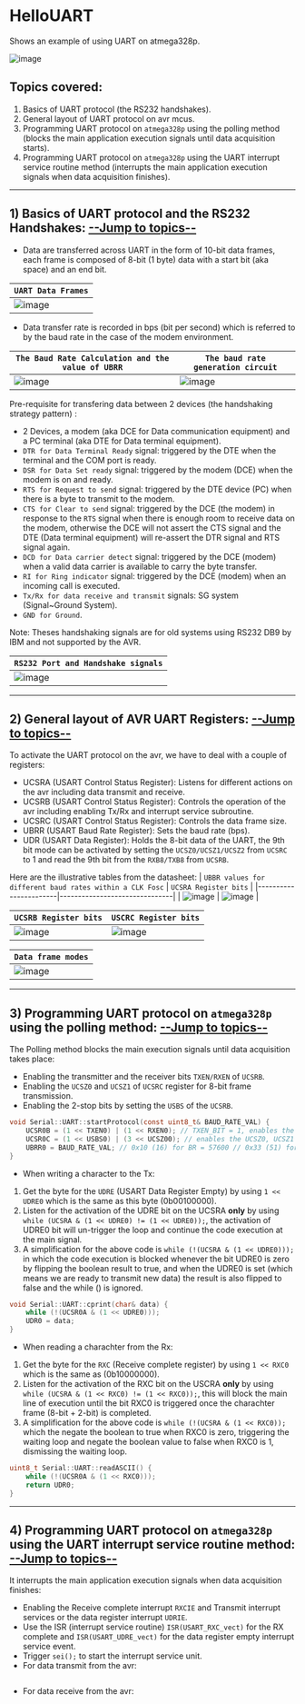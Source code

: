 # HelloUART

Shows an example of using UART on atmega328p.

![image](https://user-images.githubusercontent.com/60224159/177357955-a0df1f00-4835-4968-86e7-d43e55c83155.png)


<a name="TOPICS"></a>

## Topics covered: 
1) Basics of UART protocol (the RS232 handshakes).
2) General layout of UART protocol on avr mcus.
3) Programming UART protocol on `atmega328p` using the polling method (blocks the main application execution signals until data acquisition starts).
4) Programming UART protocol on `atmega328p` using the UART interrupt service routine method (interrupts the main application execution signals when data acquisition finishes).

---------------------------------------
## 1) Basics of UART protocol and the RS232 Handshakes: [--Jump to topics--](#TOPICS)

- Data are transferred across UART in the form of 10-bit data frames, each frame is composed of 8-bit (1 byte) data with a start bit (aka space) and an end bit.

| `UART Data Frames` |
|----------------------|
| ![image](https://user-images.githubusercontent.com/60224159/177326358-c539073f-f1e7-4968-b9d3-5e1951ef5ae1.png) |

- Data transfer rate is recorded in bps (bit per second) which is referred to by the baud rate in the case of the modem environment.

| `The Baud Rate Calculation and the value of UBRR` | `The baud rate generation circuit` |
|-----------------|----------------|
| ![image](https://user-images.githubusercontent.com/60224159/177328623-399b6f68-eb1c-4568-a3e3-e12fa2e95579.png) | ![image](https://user-images.githubusercontent.com/60224159/177329318-cd7196d4-9a61-4b4c-956c-46dcffbfa056.png) |


Pre-requisite for transfering data between 2 devices (the handshaking strategy pattern) : 
- 2 Devices, a modem (aka DCE for Data communication equipment) and a PC terminal (aka DTE for Data terminal equipment).
- `DTR for Data Terminal Ready` signal: triggered by the DTE when the terminal and the COM port is ready.
- `DSR for Data Set ready` signal: triggered by the modem (DCE) when the modem is on and ready.
- `RTS for Request to send` signal: triggered by the DTE device (PC) when there is a byte to transmit to the modem.
- `CTS for Clear to send` signal: triggered by the DCE (the modem) in response to the `RTS` signal when there is enough room to receive data on the modem, otherwise the DCE will not assert the CTS signal and the DTE (Data terminal equipment) will re-assert the DTR signal and RTS signal again.
- `DCD for Data carrier detect` signal: triggered by the DCE (modem) when a valid data carrier is available to carry the byte transfer.
- `RI for Ring indicator` signal: triggered by the DCE (modem) when an incoming call is executed.
- `Tx/Rx for data receive and transmit` signals: SG system (Signal~Ground System).
- `GND for Ground`.

Note: 
Theses handshaking signals are for old systems using RS232 DB9 by IBM and not supported by the AVR.

| `RS232 Port and Handshake signals` |
|-----------------------------------------|
| ![image](https://user-images.githubusercontent.com/60224159/177342916-db2c02d7-0388-4607-bf82-f57d63d15d98.png) | 

---------------
## 2) General layout of AVR UART Registers: [--Jump to topics--](#TOPICS)
To activate the UART protocol on the avr, we have to deal with a couple of registers: 
- UCSRA (USART Control Status Register): Listens for different actions on the avr including data transmit and receive.
- UCSRB (USART Control Status Register): Controls the operation of the avr including enabling Tx/Rx and interrupt service subroutine.
- UCSRC (USART Control Status Register): Controls the data frame size.
- UBRR (USART Baud Rate Register): Sets the baud rate (bps).
- UDR (USART Data Register): Holds the 8-bit data of the UART, the 9th bit mode can be activated by setting the `UCSZ0/UCSZ1/UCSZ2` from `UCSRC` to 1 and read the 9th bit from the `RXB8/TXB8` from `UCSRB`.

Here are the illustrative tables from the datasheet: 
| `UBBR values for different baud rates within a CLK Fosc` | `UCSRA Register bits` |
|-----------------------|-------------------------------|
| ![image](https://user-images.githubusercontent.com/60224159/177358158-730eb25a-0115-4e28-adfc-33a675c1b343.png) | ![image](https://user-images.githubusercontent.com/60224159/177361060-6411300e-d7cc-4101-a4a8-69ac8b13fe45.png) |

 | `UCSRB Register bits` | `USCRC Register bits` |
 |----------------------|-----------------------|
 | ![image](https://user-images.githubusercontent.com/60224159/177361355-07f5abc3-1fcb-4b21-8a71-d5629143f47c.png) | ![image](https://user-images.githubusercontent.com/60224159/177361571-72cce3fc-744b-4a6e-a96d-6cbe62d08dc5.png) |

| `Data frame modes` |
|--------------------|
| ![image](https://user-images.githubusercontent.com/60224159/177403721-8123dabe-1555-4e1e-a5b7-29c7dfa64c4c.png) |

----------------------
## 3) Programming UART protocol on `atmega328p` using the polling method: [--Jump to topics--](#TOPICS)
The Polling method blocks the main execution signals until data acquisition takes place:
- Enabling the transmitter and the receiver bits `TXEN/RXEN` of `UCSRB`.
- Enabling the `UCSZ0` and `UCSZ1` of `UCSRC` register for 8-bit frame transmission.
- Enabling the 2-stop bits by setting the `USBS` of the `UCSRB`.

```c
void Serial::UART::startProtocol(const uint8_t& BAUD_RATE_VAL) {
    UCSR0B = (1 << TXEN0) | (1 << RXEN0); // TXEN_BIT = 1, enables the transmitter buffer register.
    UCSR0C = (1 << USBS0) | (3 << UCSZ00); // enables the UCSZ0, UCSZ1 and URSEL
    UBRR0 = BAUD_RATE_VAL; // 0x10 (16) for BR = 57600 // 0x33 (51) for 9600
}
```
- When writing a character to the Tx: 
1) Get the byte for the `UDRE` (USART Data Register Empty) by using `1 << UDRE0` which is the same as this byte (0b00100000).
2) Listen for the activation of the UDRE bit on the UCSRA **only** by using `while (UCSRA & (1 << UDRE0) != (1 << UDRE0));`, the activation of UDRE0 bit will un-trigger the loop and continue the code execution at the main signal.
3) A simplification for the above code is `while (!(UCSRA & (1 << UDRE0)));` in which the code execution is blocked whenever the bit UDRE0 is zero by flipping the boolean result to true, and when the UDRE0 is set (which means we are ready to transmit new data) the result is also flipped to false and the while () is ignored.

```c
void Serial::UART::cprint(char& data) {
    while (!(UCSR0A & (1 << UDRE0)));
    UDR0 = data;
}
```
- When reading a charachter from the Rx: 
1) Get the byte for the `RXC`  (Receive complete register) by using `1 << RXC0` which is the same as (0b10000000).
2) Listen for the activation of the RXC bit on the USCRA **only** by using `while (UCSRA & (1 << RXC0) != (1 << RXC0));`, this will block the main line of execution until the bit RXC0 is triggered once the charachter frame (8-bit + 2-bit) is completed.
3) A simplification for the above code is `while (!(UCSRA & (1 << RXC0));` which the negate the boolean to true when RXC0 is zero, triggering the waiting loop and negate the boolean value to false when RXC0 is 1, dismissing the waiting loop.

```c
uint8_t Serial::UART::readASCII() {
    while (!(UCSR0A & (1 << RXC0)));
    return UDR0;
}
```
---------------------------------
## 4) Programming UART protocol on `atmega328p` using the UART interrupt service routine method: [--Jump to topics--](#TOPICS)
It interrupts the main application execution signals when data acquisition finishes:
- Enabling the Receive complete interrupt `RXCIE` and Transmit interrupt services or the data register interrupt `UDRIE`.
- Use the ISR (interrupt service routine) `ISR(USART_RXC_vect)` for the RX complete and `ISR(USART_UDRE_vect)` for the data register empty interrupt service event.
- Trigger `sei();` to start the interrupt service unit.
- For data transmit from the avr: 
```c
```
- For data receive from the avr: 
```c
```
